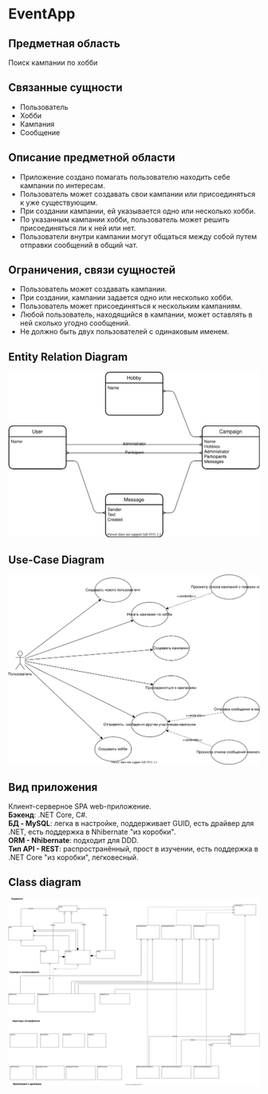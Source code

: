 # EventApp
## Предметная область 
Поиск кампании по хобби
## Связанные сущности
- Пользователь
- Хобби
- Кампания
- Сообщение
## Описание предметной области
- Приложение создано помагать пользователю находить себе кампании по интересам.  
- Пользователь может создавать свои кампании или присоединяться к уже существующим.  
- При создании кампании, ей указывается одно или несколько хобби.  
- По указанным кампании хобби, пользователь может решить присоединяться ли к ней или нет.  
- Пользователи внутри кампании могут общаться между собой путем отправки сообщений в общий чат.  
## Ограничения, связи сущностей
- Пользователь может создавать кампании.
- При создании, кампании задается одно или несколько хобби.
- Пользователь может присоединяться к нескольким кампаниям.
- Любой пользователь, находящийся в кампании, может оставлять в ней сколько угодно сообщений.
- Не должно быть двух пользователей с одинаковым именем.
## Entity Relation Diagram
![Alt text](/src/docs/ER_Diagram.svg)
## Use-Case Diagram
![Alt text](/src/docs/Use_Case_Diagram.svg)
## Вид приложения
Клиент-серверное SPA web-приложение.  
**Бэкенд**: .NET Core, C#.  
**БД - MySQL**: легка в настройке, поддерживает GUID, есть драйвер для .NET, есть поддержка в Nhibernate "из коробки".  
**ORM - Nhibernate**: подходит для DDD.  
**Тип API - REST**: распространённый, прост в изучении, есть поддержка в .NET Core "из коробки", легковесный.  
## Class diagram
![Alt text](/src/docs/Class_Diagram.svg)
